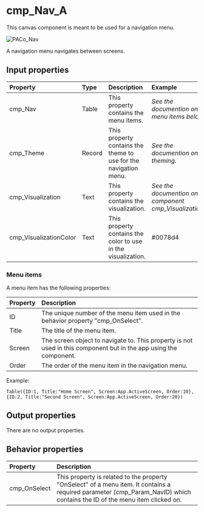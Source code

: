 # cmp_Nav_A

This canvas component is meant to be used for a navigation menu.

![PACo_Nav](https://user-images.githubusercontent.com/35654198/197222505-7e7f42d7-9014-4471-a93a-c37c3f97a3e4.png)

A navigation menu navigates between screens.

## **Input properties**

| Property | Type | Description | Example |
| :--- | :--- | :--- | :--- |
| cmp_Nav | Table | This property contains the menu items. | *See the documention on menu items below.* |
| cmp_Theme | Record | This property contains the theme to use for the navigation menu. | *See the documention on theming.* |
| cmp_Visualization | Text | This property contains the visualization. | *See the documention on the component cmp_Visualization_A.* |
| cmp_VisualizationColor | Text | This property contains the color to use in the visualization. | #0078d4 |

### Menu items
A menu item has the following properties:

| Property | Description |
| :--- | :--- |
| ID | The unique number of the menu item used in the behavior property "cmp_OnSelect". |
| Title | The title of the menu item. |
| Screen | The screen object to navigate to. This property is not used in this component but in the app using the component.  |
| Order | The order of the menu item in the navigation menu. |

Example:

`Table({ID:1, Title:"Home Screen", Screen:App.ActiveScreen, Order:10}, {ID:2, Title:"Second Screen", Screen:App.ActiveScreen, Order:20})`

## **Output properties**

There are no output properties.

## **Behavior properties**

| Property | Description |
| :--- | :--- |
| cmp_OnSelect | This property is related to the property "OnSelect" of a menu item. It contains a required parameter (cmp_Param_NavID) which contains the ID of the menu item clicked on. |
